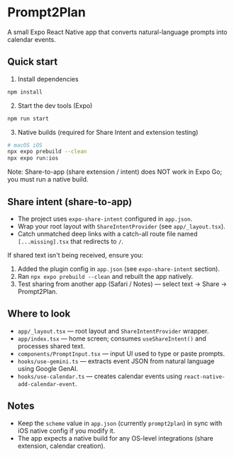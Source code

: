 # Prompt2Plan

A small Expo React Native app that converts natural-language prompts into calendar events.

## Quick start

1. Install dependencies

```bash
npm install
```

2. Start the dev tools (Expo)

```bash
npm run start
```

3. Native builds (required for Share Intent and extension testing)

```bash
# macOS iOS
npx expo prebuild --clean
npx expo run:ios
```

Note: Share-to-app (share extension / intent) does NOT work in Expo Go; you must run a native build.

## Share intent (share-to-app)

- The project uses `expo-share-intent` configured in `app.json`.
- Wrap your root layout with `ShareIntentProvider` (see `app/_layout.tsx`).
- Catch unmatched deep links with a catch-all route file named `[...missing].tsx` that redirects to `/`.

If shared text isn't being received, ensure you:

1. Added the plugin config in `app.json` (see `expo-share-intent` section).
2. Ran `npx expo prebuild --clean` and rebuilt the app natively.
3. Test sharing from another app (Safari / Notes) — select text → Share → Prompt2Plan.

## Where to look

- `app/_layout.tsx` — root layout and `ShareIntentProvider` wrapper.
- `app/index.tsx` — home screen; consumes `useShareIntent()` and processes shared text.
- `components/PromptInput.tsx` — input UI used to type or paste prompts.
- `hooks/use-gemini.ts` — extracts event JSON from natural language using Google GenAI.
- `hooks/use-calendar.ts` — creates calendar events using `react-native-add-calendar-event`.

## Notes

- Keep the `scheme` value in `app.json` (currently `prompt2plan`) in sync with iOS native config if you modify it.
- The app expects a native build for any OS-level integrations (share extension, calendar creation).